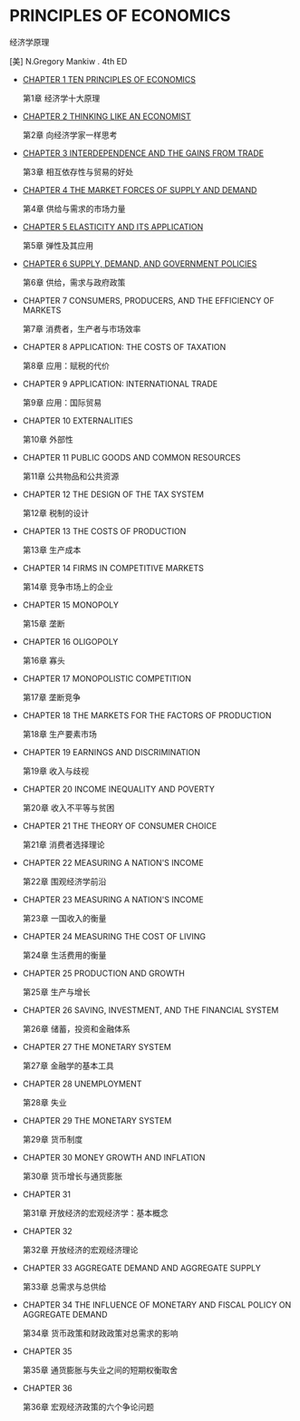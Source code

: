 # PRINCIPLES OF ECONOMICS

经济学原理

[美] N.Gregory Mankiw . 4th ED

- [CHAPTER 1 TEN PRINCIPLES OF ECONOMICS](chapter1.md)

  第1章 经济学十大原理

- [CHAPTER 2 THINKING LIKE AN ECONOMIST](chapter2.md)

  第2章 向经济学家一样思考

- [CHAPTER 3 INTERDEPENDENCE AND THE GAINS FROM TRADE](chapter3.md)

  第3章 相互依存性与贸易的好处
  
- [CHAPTER 4 THE MARKET FORCES OF SUPPLY AND DEMAND](chapter4.md)

  第4章 供给与需求的市场力量
  
- [CHAPTER 5 ELASTICITY AND ITS APPLICATION](chapter5.md)

  第5章 弹性及其应用

- [CHAPTER 6 SUPPLY, DEMAND, AND GOVERNMENT POLICIES](chapter6.md)

  第6章 供给，需求与政府政策

- CHAPTER 7 CONSUMERS, PRODUCERS, AND THE EFFICIENCY OF MARKETS

  第7章 消费者，生产者与市场效率

- CHAPTER 8 APPLICATION: THE COSTS OF TAXATION

  第8章 应用：赋税的代价

- CHAPTER 9 APPLICATION: INTERNATIONAL TRADE

  第9章 应用：国际贸易

- CHAPTER 10 EXTERNALITIES

  第10章 外部性

- CHAPTER 11 PUBLIC GOODS AND COMMON RESOURCES

  第11章 公共物品和公共资源

- CHAPTER 12 THE DESIGN OF THE TAX SYSTEM

  第12章 税制的设计

- CHAPTER 13 THE COSTS OF PRODUCTION

  第13章 生产成本

- CHAPTER 14 FIRMS IN COMPETITIVE MARKETS

  第14章 竞争市场上的企业

- CHAPTER 15 MONOPOLY

  第15章 垄断

- CHAPTER 16 OLIGOPOLY

  第16章 寡头

- CHAPTER 17 MONOPOLISTIC COMPETITION

  第17章 垄断竞争

- CHAPTER 18 THE MARKETS FOR THE FACTORS OF PRODUCTION

  第18章 生产要素市场

- CHAPTER 19 EARNINGS AND DISCRIMINATION

  第19章 收入与歧视

- CHAPTER 20 INCOME INEQUALITY AND POVERTY

  第20章 收入不平等与贫困

- CHAPTER 21 THE THEORY OF CONSUMER CHOICE

  第21章 消费者选择理论

- CHAPTER 22 MEASURING A NATION'S INCOME

  第22章 围观经济学前沿

- CHAPTER 23 MEASURING A NATION'S INCOME

  第23章 一国收入的衡量

- CHAPTER 24 MEASURING THE COST OF LIVING

  第24章 生活费用的衡量

- CHAPTER 25 PRODUCTION AND GROWTH

  第25章 生产与增长

- CHAPTER 26 SAVING, INVESTMENT, AND THE FINANCIAL SYSTEM

  第26章 储蓄，投资和金融体系

- CHAPTER 27 THE MONETARY SYSTEM

  第27章 金融学的基本工具

- CHAPTER 28 UNEMPLOYMENT

  第28章 失业

- CHAPTER 29 THE MONETARY SYSTEM

  第29章 货币制度

- CHAPTER 30 MONEY GROWTH AND INFLATION

  第30章 货币增长与通货膨胀

- CHAPTER 31 

  第31章 开放经济的宏观经济学：基本概念

- CHAPTER 32

  第32章 开放经济的宏观经济理论

- CHAPTER 33 AGGREGATE DEMAND AND AGGREGATE SUPPLY

  第33章 总需求与总供给

- CHAPTER 34 THE INFLUENCE OF MONETARY AND FISCAL POLICY ON AGGREGATE DEMAND

  第34章 货币政策和财政政策对总需求的影响

- CHAPTER 35 

  第35章 通货膨胀与失业之间的短期权衡取舍

- CHAPTER 36

  第36章 宏观经济政策的六个争论问题
